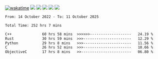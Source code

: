 [![wakatime](https://wakatime.com/badge/user/368879df-dc38-4b1a-86c4-8a2054a0e074.svg)](https://wakatime.com/@368879df-dc38-4b1a-86c4-8a2054a0e074)
<img src="https://img.shields.io/badge/Windows-0078D6?style=flat&logo=Windows&logoColor=white">
<img src="https://img.shields.io/badge/IntelliJ_IDEA-000000.svg?style=flat&logo=IntelliJ-IDEA&logoColor=white">
<img src="https://img.shields.io/badge/CLion-000000.svg?style=flat&logo=CLion&logoColor=white">
<img src="https://img.shields.io/badge/Visual_Studio_Code-007ACC?style=flat&logo=Visual-Studio-Code&logoColor=white">
<img src="https://img.shields.io/badge/Discord-5865F2?label=kano42&style=flat&logo=discord&logoColor=white">
<br>


<!--START_SECTION:waka-->

```txt
From: 14 October 2022 - To: 11 October 2025

Total Time: 252 hrs 7 mins

C++              60 hrs 58 mins  >>>>>>-------------------   24.19 %
Rust             30 hrs 59 mins  >>>----------------------   12.29 %
Python           29 hrs 8 mins   >>>----------------------   11.56 %
C                26 hrs 52 mins  >>>----------------------   10.66 %
ObjectiveC       17 hrs 8 mins   >>-----------------------   06.80 %
```

<!--END_SECTION:waka-->
